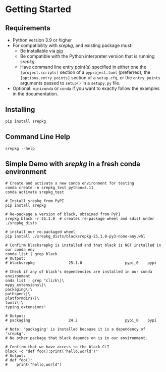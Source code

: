 # Getting Started

## Requirements

- Python version 3.9 or higher
- For compatibility with *srepkg*, and existing package must:
  * Be installable via [pip](https://pip.pypa.io/en/stable/installation/#)
  * Be compatible with the Python interpreter version that is running *srepkg*.
  * Have command line entry point(s) specified in either one the `[project.scripts]` section of a `pyproject.toml` (preferred), the `[options.entry_points]` section of a  `setup.cfg`, or the `entry_points` arguments passed to `setup()` in a `setupy.py` file.
- Optional: `miniconda` or `conda` if you want to exactly follow the examples in the documentation.

## Installing

```shell
pip install srepkg
```

## Command Line Help
```shell
srepkg --help
```

## Simple Demo with *srepkg* in a fresh conda environment

```shell
# Create and activate a new conda environment for testing
conda create -n srepkg_test python=3.11
conda activate srepkg_test

# Install srepkg from PyPI
pip install srepkg

# Re-package a version of black, obtained from PyPI
srepkg black -r 25.1.0  # creates re-package wheel and sdist under ./srepkg_dists

# install our re-packaged wheel
pip install ./srepkg_dists/blacksrepkg-25.1.0-py3-none-any.whl

# Confirm blacksrepkg is installed and that black is NOT installed in our conda env
conda list | grep black
# Output:
# blacksrepkg               25.1.0                   pypi_0    pypi

# Check if any of black's dependencies are installed in our conda environment
onda list | grep "click\|\
mypy_extensions\|\
packaging\|\
pathspec\|\
platformdirs\|\
tomli\|\
typing_extensions"

# Output:
# packaging                 24.2                     pypi_0    pypi

# Note: 'packaging' is installed because it is a dependency of 'srepkg'.
# No other package that black depends on is in our environment.

# Confirm that we have access to the black CLI
black -c "def foo():print('hello,world')"
# Output:
# def foo():
#    print("hello,world")
```